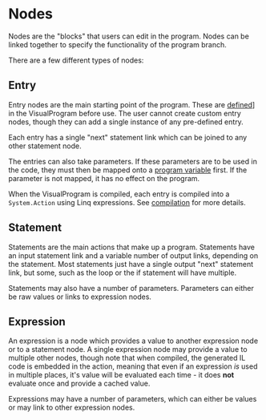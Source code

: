 # Nodes

Nodes are the "blocks" that users can edit in the program. Nodes can be linked together to specify the functionality of the program branch.

There are a few different types of nodes:

## Entry
Entry nodes are the main starting point of the program. These are [defined](entry-definition.md)] in the VisualProgram before use. The user cannot create custom entry nodes, though they can add a single instance of any pre-defined entry.

Each entry has a single "next" statement link which can be joined to any other statement node.

The entries can also take parameters. If these parameters are to be used in the code, they must then be mapped onto a [program variable](variables.md) first. If the parameter is not mapped, it has no effect on the program.

When the VisualProgram is compiled, each entry is compiled into a `System.Action` using Linq expressions. See [compilation](compilation.md) for more details.

## Statement
Statements are the main actions that make up a program. Statements have an input statement link and a variable number of output links, depending on the statement. Most statements just have a single output "next" statement link, but some, such as the loop or the if statement will have multiple.

Statements may also have a number of parameters. Parameters can either be raw values or links to expression nodes.

## Expression
An expression is a node which provides a value to another expression node or to a statement node. A single expression node may provide a value to multiple other nodes, though note that when compiled, the generated IL code is embedded in the action, meaning that even if an expression _is_ used in multiple places, it's value will be evaluated each time - it does **not** evaluate once and provide a cached value.

Expressions may have a number of parameters, which can either be values or may link to other expression nodes.